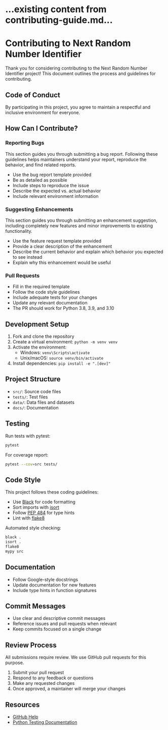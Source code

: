 # ...existing content from contributing-guide.md...
# Contributing to Next Random Number Identifier

Thank you for considering contributing to the Next Random Number Identifier project! This document outlines the process and guidelines for contributing.

## Code of Conduct

By participating in this project, you agree to maintain a respectful and inclusive environment for everyone.

## How Can I Contribute?

### Reporting Bugs

This section guides you through submitting a bug report. Following these guidelines helps maintainers understand your report, reproduce the behavior, and find related reports.

- Use the bug report template provided
- Be as detailed as possible
- Include steps to reproduce the issue
- Describe the expected vs. actual behavior
- Include relevant environment information

### Suggesting Enhancements

This section guides you through submitting an enhancement suggestion, including completely new features and minor improvements to existing functionality.

- Use the feature request template provided
- Provide a clear description of the enhancement
- Describe the current behavior and explain which behavior you expected to see instead
- Explain why this enhancement would be useful

### Pull Requests

- Fill in the required template
- Follow the code style guidelines
- Include adequate tests for your changes
- Update any relevant documentation
- The PR should work for Python 3.8, 3.9, and 3.10

## Development Setup

1. Fork and clone the repository
2. Create a virtual environment: `python -m venv venv`
3. Activate the environment:
   - Windows: `venv\Scripts\activate`
   - Unix/macOS: `source venv/bin/activate`
4. Install dependencies: `pip install -e ".[dev]"`

## Project Structure

- `src/`: Source code files
- `tests/`: Test files
- `data/`: Data files and datasets
- `docs/`: Documentation

## Testing

Run tests with pytest:

```bash
pytest
```

For coverage report:

```bash
pytest --cov=src tests/
```

## Code Style

This project follows these coding guidelines:

- Use [Black](https://black.readthedocs.io/) for code formatting
- Sort imports with [isort](https://pycqa.github.io/isort/)
- Follow [PEP 484](https://www.python.org/dev/peps/pep-0484/) for type hints
- Lint with [flake8](https://flake8.pycqa.org/)

Automated style checking:

```bash
black .
isort .
flake8
mypy src
```

## Documentation

- Follow Google-style docstrings
- Update documentation for new features
- Include type hints in function signatures

## Commit Messages

- Use clear and descriptive commit messages
- Reference issues and pull requests when relevant
- Keep commits focused on a single change

## Review Process

All submissions require review. We use GitHub pull requests for this purpose.

1. Submit your pull request
2. Respond to any feedback or questions
3. Make any requested changes
4. Once approved, a maintainer will merge your changes

## Resources

- [GitHub Help](https://help.github.com)
- [Python Testing Documentation](https://docs.python.org/3/library/unittest.html)